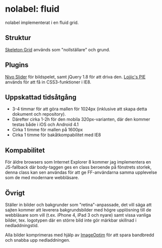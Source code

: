 nolabel: fluid
=======

nolabel implementerat i en fluid grid.

## Struktur

[Skeleton Grid](http://www.getskeleton.com) används som "nollställare" och grund.

## Plugins

[Nivo Slider](http://nivo.dev7studios.com) för bildspelet, samt jQuery 1.8 för att driva den. [Lojjic's PIE](https://github.com/lojjic/PIE) används för att få in CSS3-funktioner i IE8.

## Uppskattad tidsåtgång

 * 3-4 timmar för att göra mallen för 1024px (inklusive att skapa detta dokument och repository).
 * Därefter cirka 1-2h för den mobila 320px-varianten, där den kommer testas både i iOS och Android 4.1
 * Cirka 1 timme för mallen på 1600px
 * Cirka 1 timme för bakåtkompabilitet med IE8

## Kompabilitet

För äldre browsers som Internet Explorer 8 kommer jag implementera en JS-fallback där body-taggen ges en class beroende på fönstrets storlek, denna class kan sen användas för att ge FF-användarna samma upplevelse som de med modernare webbläsare.

## Övrigt

Ställer in bilder och bakgrunder som "retina"-anpassade, det vill säga att sajten kommer att leverera bakgrundsbilder med högre upplösning till de webbläsare som vill (t.ex. iPhone 4, iPad 3 och nyare) samt vissa vanliga bilder, tex. logotypen där en större bild inte gör märkbar skillnad i nedladdningstid.

Alla bilder komprimeras med hjälp av [ImageOptim](http://pornel.net/imageoptim/en) för att spara bandbredd och snabba upp nedladdningen.
